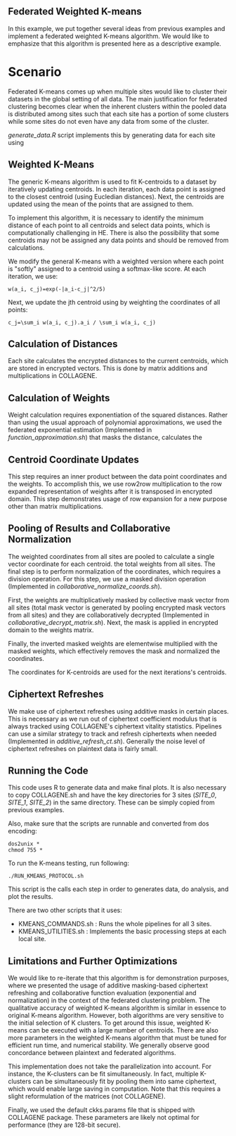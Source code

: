 ## Federated Weighted K-means

In this example, we put together several ideas from previous examples and implement a federated weighted K-means algorithm. We would like to emphasize that this algorithm is presented here as a descriptive example.

# Scenario
Federated K-means comes up when multiple sites would like to cluster their datasets in the global setting of all data. The main justification for federated clustering becomes clear when the inherent clusters within the pooled data is distributed among sites such that each site has a portion of some clusters while some sites do not even have any data from some of the cluster.

*generate_data.R* script implements this by generating data for each site using 

## Weighted K-Means

The generic K-means algorithm is used to fit K-centroids to a dataset by iteratively updating centroids. In each iteration, each data point is assigned to the closest centroid (using Eucledian distances). Next, the centroids are updated using the mean of the points that are assigned to them.

To implement this algorithm, it is necessary to identify the minimum distance of each point to all centroids and select data points, which is computationally challenging in HE. There is also the possibility that some centroids may not be assigned any data points and should be removed from calculations. 

We modify the general K-means with a weighted version where each point is "softly" assigned to a centroid using a softmax-like score. At each iteration, we use:
```
w(a_i, c_j)=exp(-|a_i-c_j|^2/5)
```
Next, we update the jth centroid using by weighting the coordinates of all points:
```
c_j=\sum_i w(a_i, c_j).a_i / \sum_i w(a_i, c_j)
```

## Calculation of Distances 
Each site calculates the encrypted distances to the current centroids, which are stored in encrypted vectors. This is done by matrix additions and multiplications in COLLAGENE.

## Calculation of Weights
Weight calculation requires exponentiation of the squared distances. Rather than using the usual approach of polynomial approximations, we used the federated exponential estimation (Implemented in *function_approximation.sh*) that masks the distance, calculates the 

## Centroid Coordinate Updates
This step requires an inner product between the data point coordinates and the weights. To accomplish this, we use row2row multiplication to the row expanded representation of weights after it is transposed in encrypted domain. This step demonstrates usage of row expansion for a new purpose other than matrix multiplications.

## Pooling of Results and Collaborative Normalization
The weighted coordinates from all sites are pooled to calculate a single vector coordinate for each centroid. the total weights from all sites. The final step is to perform normalization of the coordinates, which requires a division operation. For this step, we use a masked division operation (Implemented in *collaborative_normalize_coords.sh*).

First, the weights are multiplicatively masked by collective mask vector from all sites (total mask vector is generated by pooling encrypted mask vectors from all sites) and they are collaboratively decrypted (Implemented in *collaborative_decrypt_matrix.sh*). Next, the mask is applied in encrypted domain to the weights matrix. 

Finally, the inverted masked weights are elementwise multiplied with the masked weights, which effectively removes the mask and normalized the coordinates.

The coordinates for K-centroids are used for the next iterations's centroids.

## Ciphertext Refreshes
We make use of ciphertext refreshes using additive masks in certain places. This is necessary as we run out of ciphertext coefficient modulus that is always tracked using COLLAGENE's ciphertext vitality statistics. Pipelines can use a similar strategy to track and refresh ciphertexts when needed (Implemented in *additive_refresh_ct.sh*). Generally the noise level of ciphertext refreshes on plaintext data is fairly small.

## Running the Code
This code uses R to generate data and make final plots. It is also necessary to copy COLLAGENE.sh and have the key directories for 3 sites (*SITE_0*, *SITE_1*, *SITE_2*) in the same directory. These can be simply copied from previous examples.

Also, make sure that the scripts are runnable and converted from dos encoding:
```
dos2unix *
chmod 755 *
```

To run the K-means testing, run following:
```
./RUN_KMEANS_PROTOCOL.sh
```

This script is the calls each step in order to generates data, do analysis, and plot the results.

There are two other scripts that it uses:
<ul>
<li> KMEANS_COMMANDS.sh : Runs the whole pipelines for all 3 sites. </li>
<li> KMEANS_UTILITIES.sh : Implements the basic processing steps at each local site. </li>
</ul>

## Limitations and Further Optimizations
We would like to re-iterate that this algorithm is for demonstration purposes, where we presented the usage of additive masking-based ciphertext refreshing and collaborative function evaluation (exponential and normalization) in the context of the federated clustering problem. The qualitative accuracy of weighted K-means algorithm is similar in essence to original K-means algorithm. However, both algorithms are very sensitive to the initial selection of K clusters. To get around this issue, weighted K-means can be executed with a large number of centroids. There are also more parameters in the weighted K-means algorithm that must be tuned for efficient run time, and numerical stability. We generally observe good concordance between plaintext and federated algorithms.

This implementation does not take the parallelization into account. For instance, the K-clusters can be fit simultaneously. In fact, multiple K-clusters can be simultaneously fit by pooling them into same ciphertext, which would enable large saving in computation. Note that this requires a slight reformulation of the matrices (not COLLAGENE).

Finally, we used the default ckks.params file that is shipped with COLLAGENE package. These parameters are likely not optimal for performance (they are 128-bit secure). 





